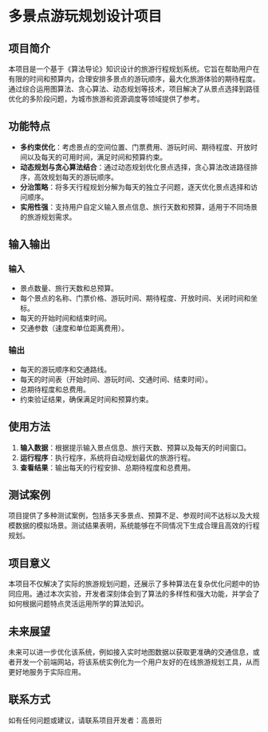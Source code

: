 # 多景点游玩规划设计项目

## 项目简介
本项目是一个基于《算法导论》知识设计的旅游行程规划系统。它旨在帮助用户在有限的时间和预算内，合理安排多景点的游玩顺序，最大化旅游体验的期待程度。通过综合运用图算法、贪心算法、动态规划等技术，项目解决了从景点选择到路径优化的多阶段问题，为城市旅游和资源调度等领域提供了参考。

## 功能特点
- **多约束优化**：考虑景点的空间位置、门票费用、游玩时间、期待程度、开放时间以及每天的可用时间，满足时间和预算约束。
- **动态规划与贪心算法结合**：通过动态规划优化景点选择，贪心算法改进路径排序，高效规划每天的游玩顺序。
- **分治策略**：将多天行程规划分解为每天的独立子问题，逐天优化景点选择和访问顺序。
- **实用性强**：支持用户自定义输入景点信息、旅行天数和预算，适用于不同场景的旅游规划需求。

## 输入输出
### 输入
- 景点数量、旅行天数和总预算。
- 每个景点的名称、门票价格、游玩时间、期待程度、开放时间、关闭时间和坐标。
- 每天的开始时间和结束时间。
- 交通参数（速度和单位距离费用）。

### 输出
- 每天的游玩顺序和交通路线。
- 每天的时间表（开始时间、游玩时间、交通时间、结束时间）。
- 总期待程度和总费用。
- 约束验证结果，确保满足时间和预算约束。

## 使用方法
1. **输入数据**：根据提示输入景点信息、旅行天数、预算以及每天的时间窗口。
2. **运行程序**：执行程序，系统将自动规划最优的旅游行程。
3. **查看结果**：输出每天的行程安排、总期待程度和总费用。

## 测试案例
项目提供了多种测试案例，包括多天多景点、预算不足、参观时间不达标以及大规模数据的模拟场景。测试结果表明，系统能够在不同情况下生成合理且高效的行程规划。

## 项目意义
本项目不仅解决了实际的旅游规划问题，还展示了多种算法在复杂优化问题中的协同应用。通过本次实验，开发者深刻体会到了算法的多样性和强大功能，并学会了如何根据问题特点灵活运用所学的算法知识。

## 未来展望
未来可以进一步优化该系统，例如接入实时地图数据以获取更准确的交通信息，或者开发一个前端网站，将该系统实例化为一个用户友好的在线旅游规划工具，从而更好地服务于实际应用。

## 联系方式
如有任何问题或建议，请联系项目开发者：高景珩
